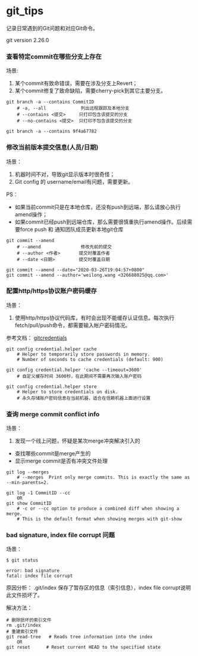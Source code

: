 # git_tips
记录日常遇到的Git问题和对应Git命令。

git version 2.26.0


### 查看特定commit在哪些分支上存在
场景:
1. 某个commit有致命错误，需要在涉及分支上Revert；
2. 某个commit修复了致命缺陷，需要cherry-pick到其它主要分支。
```
git branch -a --contains CommitID
    # -a, --all             列出远程跟踪及本地分支
    # --contains <提交>     只打印包含该提交的分支
    # --no-contains <提交>  只打印不包含该提交的分支

git branch -a --contains 9f4a67782
```

### 修改当前版本提交信息(人员/日期)
场景：
1. 机器时间不对，导致git显示版本时很奇怪；
2. Git config 的 username/email有问题，需要更新。

PS：
- 如果当前commit只是在本地仓库，还没有push到远端，那么请放心执行amend操作；
- 如果commit已经push到远端仓库，那么需要很慎重执行amend操作。后续需要force push 和 通知团队成员更新本地git仓库
```
git commit --amend
    # --amend               修改先前的提交
    # --author <作者>       提交时覆盖作者
    # --date <日期>         提交时覆盖日期

git commit --amend --date="2020-03-26T19:04:57+0800"
git commit --amend --author='weilong.wang <326688025@qq.com>'
```

### 配置http/https协议账户密码缓存
场景：
1. 使用http/https协议代码库，有时会出现不能缓存认证信息。每次执行fetch/pull/push命令，都需要输入帐户密码情况。

参考文档： [gitcredentials](https://git-scm.com/docs/gitcredentials)
```
git config credential.helper cache  
    # Helper to temporarily store passwords in memory.
    # Number of seconds to cache credentials (default: 900)

git config credential.helper 'cache --timeout=3600'
    # 自定义缓存时间 3600秒，在此期间不需要再次输入账户密码

git config credential.helper store
    # Helper to store credentials on disk.
    # 永久存储账户密码信息在当前机器，适合在信赖机器上面进行设置
```

### 查询 merge commit conflict info
场景：
1. 发现一个线上问题，怀疑是某次merge冲突解决引入的
- 查找哪些commit是merge产生的
- 显示merge commit是否有冲突文件处理
```
git log --merges
    # --merges  Print only merge commits. This is exactly the same as --min-parents=2.

git log -1 CommitID --cc
    OR
git show CommitID
    # -c or --cc option to produce a combined diff when showing a merge.
    # This is the default format when showing merges with git-show
```

### bad signature, index file corrupt 问题
场景：
```
$ git status

error: bad signature
fatal: index file corrupt
```

原因分析： .git/index 保存了暂存区的信息（索引信息），index file corrupt说明此文件损坏了。

解决方法：
```
# 删除损坏的索引文件
rm .git/index
# 重建索引文件
git read-tree   # Reads tree information into the index
    OR
git reset      # Reset current HEAD to the specified state
```
